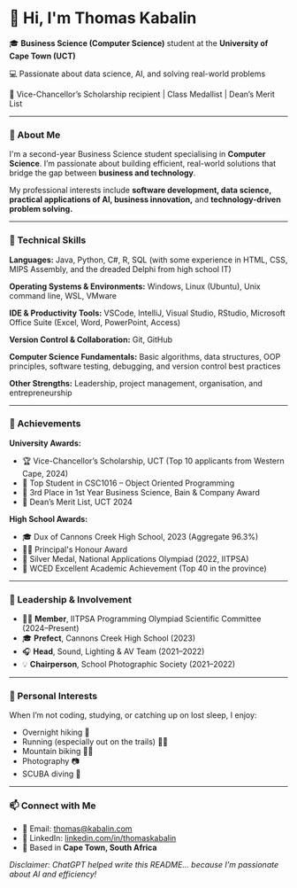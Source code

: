 # 👋 Hi, I'm Thomas Kabalin

🎓 **Business Science (Computer Science)** student at the **University of Cape Town (UCT)**

💻 Passionate about data science, AI, and solving real-world problems

🏅 Vice-Chancellor’s Scholarship recipient | Class Medallist | Dean’s Merit List  

---

### 🚀 About Me

I'm a second-year Business Science student specialising in **Computer Science**. I’m passionate about building efficient, real-world solutions that bridge the gap between **business and technology**.  

My professional interests include **software development, data science, practical applications of AI, business innovation,** and **technology-driven problem solving.** 

---

### 🧠 Technical Skills

**Languages:** Java, Python, C#, R, SQL (with some experience in HTML, CSS, MIPS Assembly, and the dreaded Delphi from high school IT)

**Operating Systems & Environments:** Windows, Linux (Ubuntu), Unix command line, WSL, VMware  

**IDE & Productivity Tools:** VSCode, IntelliJ, Visual Studio, RStudio, Microsoft Office Suite (Excel, Word, PowerPoint, Access)  

**Version Control & Collaboration:** Git, GitHub

**Computer Science Fundamentals:** Basic algorithms, data structures, OOP principles, software testing, debugging, and version control best practices  

**Other Strengths:** Leadership, project management, organisation, and entrepreneurship

---

### 🎯 Achievements

**University Awards:**  
- 🏆 Vice-Chancellor’s Scholarship, UCT (Top 10 applicants from Western Cape, 2024)  
- 🥇 Top Student in CSC1016 – Object Oriented Programming  
- 🥉 3rd Place in 1st Year Business Science, Bain & Company Award  
- 🧾 Dean’s Merit List, UCT 2024  

**High School Awards:**  
- 🎓 Dux of Cannons Creek High School, 2023 (Aggregate 96.3%)  
- 👨‍🏫 Principal's Honour Award  
- 🥈 Silver Medal, National Applications Olympiad (2022, IITPSA)  
- 🏅 WCED Excellent Academic Achievement (Top 40 in the province)

---

### 🧩 Leadership & Involvement

- 👨‍💻 **Member**, IITPSA Programming Olympiad Scientific Committee (2024–Present)  
- 🎓 **Prefect**, Cannons Creek High School (2023)
- 🎧 **Head**, Sound, Lighting & AV Team (2021–2022)  
- 💡 **Chairperson**, School Photographic Society (2021–2022)  

---

### 🌱 Personal Interests

When I’m not coding, studying, or catching up on lost sleep, I enjoy:  
- Overnight hiking 🥾
- Running (especially out on the trails) 🏃‍♂️
- Mountain biking 🚵‍♂️
- Photography 📷
- SCUBA diving 🤿

---

### 📫 Connect with Me

- 📧 Email: [thomas@kabalin.com](mailto:thomas@kabalin.com)  
- 💼 LinkedIn: [linkedin.com/in/thomaskabalin](https://linkedin.com/in/thomaskabalin)  
- 📍 Based in **Cape Town, South Africa**

*Disclaimer: ChatGPT helped write this README… because I’m passionate about AI and efficiency!*
